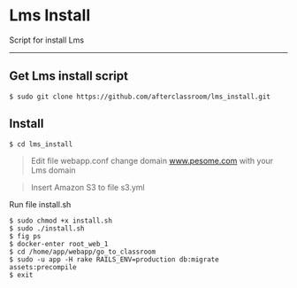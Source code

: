 Lms Install
===================


Script for install Lms

----------


Get Lms install script
-------------

    $ sudo git clone https://github.com/afterclassroom/lms_install.git

Install
-------------

   

    $ cd lms_install

> Edit file webapp.conf change domain www.pesome.com with your Lms domain

> Insert Amazon S3 to file s3.yml

Run file install.sh

    $ sudo chmod +x install.sh
    $ sudo ./install.sh
    $ fig ps
    $ docker-enter root_web_1
    $ cd /home/app/webapp/go_to_classroom
    $ sudo -u app -H rake RAILS_ENV=production db:migrate assets:precompile
    $ exit
